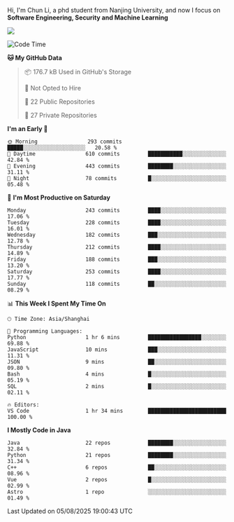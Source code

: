 Hi, I'm Chun Li, a phd student from Nanjing University, and now I focus on **Software Engineering, Security and Machine Learning**

<!--![GitHub Snake Light](https://github.com/pppppkun/pppppkun/blob/output/github-snake.svg#gh-light-mode-only)-->
<!--![GitHub Snake dark](https://github.com/pppppkun/pppppkun/blob/output/github-snake-dark.svg#gh-dark-mode-only)-->

![](https://komarev.com/ghpvc/?username=pppppkun)
<!--START_SECTION:waka-->
![Code Time](http://img.shields.io/badge/Code%20Time-2%2C188%20hrs%2034%20mins-blue)

**🐱 My GitHub Data** 

> 📦 176.7 kB Used in GitHub's Storage 
 > 
> 🚫 Not Opted to Hire
 > 
> 📜 22 Public Repositories 
 > 
> 🔑 27 Private Repositories 
 > 
**I'm an Early 🐤** 

```text
🌞 Morning                293 commits         █████░░░░░░░░░░░░░░░░░░░░   20.58 % 
🌆 Daytime                610 commits         ███████████░░░░░░░░░░░░░░   42.84 % 
🌃 Evening                443 commits         ████████░░░░░░░░░░░░░░░░░   31.11 % 
🌙 Night                  78 commits          █░░░░░░░░░░░░░░░░░░░░░░░░   05.48 % 
```
📅 **I'm Most Productive on Saturday** 

```text
Monday                   243 commits         ████░░░░░░░░░░░░░░░░░░░░░   17.06 % 
Tuesday                  228 commits         ████░░░░░░░░░░░░░░░░░░░░░   16.01 % 
Wednesday                182 commits         ███░░░░░░░░░░░░░░░░░░░░░░   12.78 % 
Thursday                 212 commits         ████░░░░░░░░░░░░░░░░░░░░░   14.89 % 
Friday                   188 commits         ███░░░░░░░░░░░░░░░░░░░░░░   13.20 % 
Saturday                 253 commits         ████░░░░░░░░░░░░░░░░░░░░░   17.77 % 
Sunday                   118 commits         ██░░░░░░░░░░░░░░░░░░░░░░░   08.29 % 
```


📊 **This Week I Spent My Time On** 

```text
🕑︎ Time Zone: Asia/Shanghai

💬 Programming Languages: 
Python                   1 hr 6 mins         █████████████████░░░░░░░░   69.88 % 
JavaScript               10 mins             ███░░░░░░░░░░░░░░░░░░░░░░   11.31 % 
JSON                     9 mins              ██░░░░░░░░░░░░░░░░░░░░░░░   09.80 % 
Bash                     4 mins              █░░░░░░░░░░░░░░░░░░░░░░░░   05.19 % 
SQL                      2 mins              █░░░░░░░░░░░░░░░░░░░░░░░░   02.11 % 

🔥 Editors: 
VS Code                  1 hr 34 mins        █████████████████████████   100.00 % 
```

**I Mostly Code in Java** 

```text
Java                     22 repos            ████████░░░░░░░░░░░░░░░░░   32.84 % 
Python                   21 repos            ████████░░░░░░░░░░░░░░░░░   31.34 % 
C++                      6 repos             ██░░░░░░░░░░░░░░░░░░░░░░░   08.96 % 
Vue                      2 repos             █░░░░░░░░░░░░░░░░░░░░░░░░   02.99 % 
Astro                    1 repo              ░░░░░░░░░░░░░░░░░░░░░░░░░   01.49 % 
```




 Last Updated on 05/08/2025 19:00:43 UTC
<!--END_SECTION:waka-->
